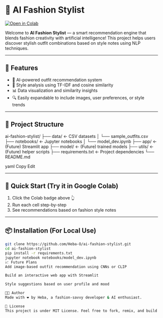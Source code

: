 # 👗 AI Fashion Stylist

[![Open in Colab](https://colab.research.google.com/assets/colab-badge.svg)](https://colab.research.google.com/github/Heba-O/ai-fashion-stylist/blob/main/notebooks/model_dev.ipynb)

Welcome to **AI Fashion Stylist** — a smart recommendation engine that blends fashion creativity with artificial intelligence! This project helps users discover stylish outfit combinations based on style notes using NLP techniques.

---

## 🚀 Features

- 🧠 AI-powered outfit recommendation system
- 💬 Style analysis using TF-IDF and cosine similarity
- 📊 Data visualization and similarity insights
- 🔍 Easily expandable to include images, user preferences, or style trends

---

## 📁 Project Structure

ai-fashion-stylist/ ├── data/ ← CSV datasets │ └── sample_outfits.csv ├── notebooks/ ← Jupyter notebooks │ └── model_dev.ipynb ├── app/ ← (Future) Streamlit app ├── model/ ← (Future) trained models ├── utils/ ← (Future) helper scripts ├── requirements.txt ← Project dependencies └── README.md

yaml
Copy
Edit

---

## 🧪 Quick Start (Try it in Google Colab)

1. Click the Colab badge above 👆
2. Run each cell step-by-step
3. See recommendations based on fashion style notes

---

## 📦 Installation (For Local Use)

```bash
git clone https://github.com/Heba-O/ai-fashion-stylist.git
cd ai-fashion-stylist
pip install -r requirements.txt
jupyter notebook notebooks/model_dev.ipynb
📈 Future Plans
Add image-based outfit recommendation using CNNs or CLIP

Build an interactive web app with Streamlit

Style suggestions based on user profile and mood

👩‍💻 Author
Made with ❤️ by Heba, a fashion-savvy developer & AI enthusiast.

📝 License
This project is under MIT License. Feel free to fork, remix, and build upon it.
